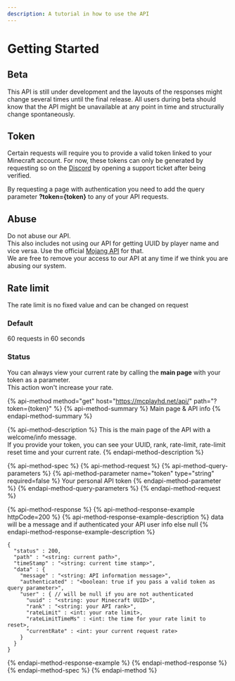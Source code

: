 ```yaml
---
description: A tutorial in how to use the API
---
```


# Getting Started

## Beta

This API is still under development and the layouts of the responses might change several times until the final release. All users during beta should know that the API might be unavailable at any point in time and structurally change spontaneously. 

## Token

Certain requests will require you to provide a valid token linked to your Minecraft account. For now, these tokens can only be generated by requesting so on the [Discord](https://mcplayhd.net/discord) by opening a support ticket after being verified.

By requesting a page with authentication you need to add the query parameter **?token={token}** to any of your API requests.

## Abuse

Do not abuse our API.  
This also includes not using our API for getting UUID by player name and vice versa. Use the official [Mojang API](https://api.mojang.com/) for that.  
We are free to remove your access to our API at any time if we think you are abusing our system.

## Rate limit

The rate limit is no fixed value and can be changed on request

### Default

60 requests in 60 seconds

### Status

You can always view your current rate by calling the **main page** with your token as a parameter.  
This action won't increase your rate.

{% api-method method="get" host="https://mcplayhd.net/api/" path="?token={token}" %}
{% api-method-summary %}
​Main page & API info
{% endapi-method-summary %}

{% api-method-description %}
This is the main page of the API with a welcome/info message.  
If you provide your token, you can see your UUID, rank, rate-limit, rate-limit reset time and your current rate.
{% endapi-method-description %}

{% api-method-spec %}
{% api-method-request %}
{% api-method-query-parameters %}
{% api-method-parameter name="token" type="string" required=false %}
Your personal API token
{% endapi-method-parameter %}
{% endapi-method-query-parameters %}
{% endapi-method-request %}

{% api-method-response %}
{% api-method-response-example httpCode=200 %}
{% api-method-response-example-description %}
data will be a message and if authenticated your API user info else null
{% endapi-method-response-example-description %}

```
{
  "status" : 200,
  "path" : "<string: current path>",
  "timeStamp" : "<string: current time stamp>",
  "data" : {
    "message" : "<string: API information message>",
    "authenticated" : "<boolean: true if you pass a valid token as query parameter>",
    "user" : { // will be null if you are not authenticated
      "uuid" : "<string: your Minecraft UUID>",
      "rank" : "<string: your API rank>",
      "rateLimit" : <int: your rate limit>,
      "rateLimitTimeMs" : <int: the time for your rate limit to reset>,
      "currentRate" : <int: your current request rate>
    }
  }
}
```
{% endapi-method-response-example %}
{% endapi-method-response %}
{% endapi-method-spec %}
{% endapi-method %}

